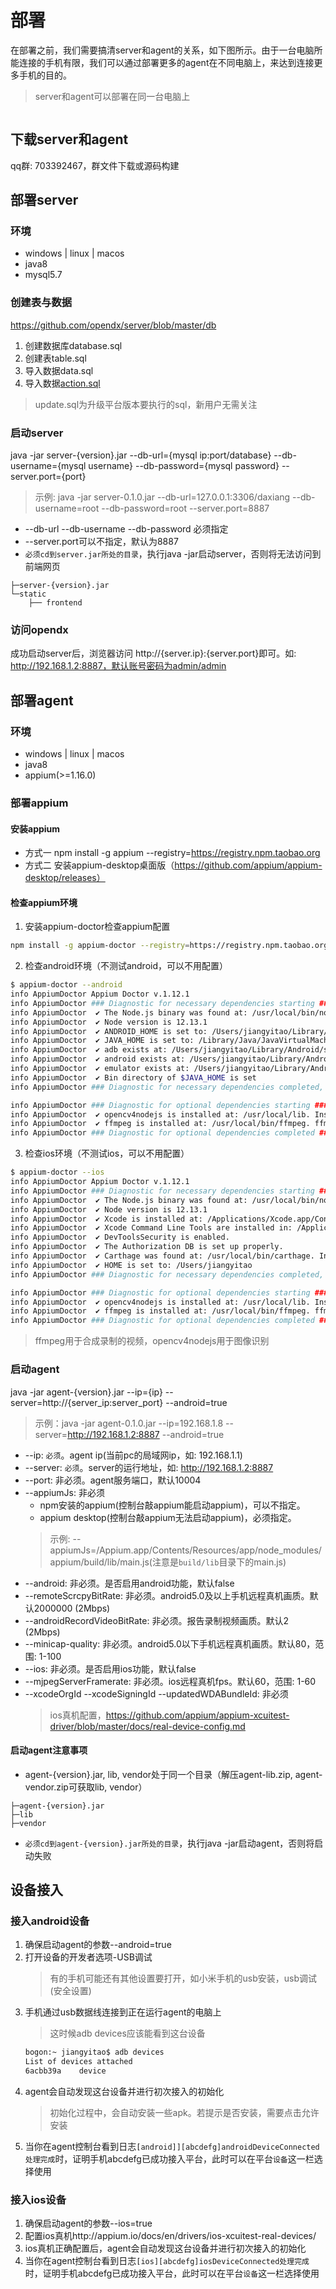 # 部署
在部署之前，我们需要搞清server和agent的关系，如下图所示。由于一台电脑所能连接的手机有限，我们可以通过部署更多的agent在不同电脑上，来达到连接更多手机的目的。
> server和agent可以部署在同一台电脑上

<img :src="$withBase('/assets/server-agent.png')" class="zoom">

## 下载server和agent
qq群: 703392467，群文件下载或源码构建

## 部署server

### 环境
- windows | linux | macos
- java8
- mysql5.7

### 创建表与数据
https://github.com/opendx/server/blob/master/db
1. 创建数据库database.sql
2. 创建表table.sql
3. 导入数据data.sql
4. 导入数据[action.sql](https://github.com/opendx/agent/blob/master/src/main/java/com/daxiang/action/action.sql)
> update.sql为升级平台版本要执行的sql，新用户无需关注

### 启动server
java -jar server-{version}.jar --db-url={mysql ip:port/database} --db-username={mysql username} --db-password={mysql password} --server.port={port}
> 示例: java -jar server-0.1.0.jar --db-url=127.0.0.1:3306/daxiang --db-username=root --db-password=root --server.port=8887

* --db-url --db-username --db-password 必须指定
* --server.port可以不指定，默认为8887
* `必须cd到server.jar所处的目录`，执行java -jar启动server，否则将无法访问到前端网页
```
├─server-{version}.jar
└─static
    ├── frontend
```

### 访问opendx
成功启动server后，浏览器访问 http://{server.ip}:{server.port}即可。如: http://192.168.1.2:8887，默认账号密码为admin/admin

## 部署agent

### 环境
* windows | linux | macos
* java8
* appium(>=1.16.0)

### 部署appium

#### 安装appium
* 方式一 npm install -g appium --registry=https://registry.npm.taobao.org
* 方式二 安装appium-desktop桌面版（https://github.com/appium/appium-desktop/releases）

#### 检查appium环境
1. 安装appium-doctor检查appium配置
```sh
npm install -g appium-doctor --registry=https://registry.npm.taobao.org
```
2. 检查android环境（不测试android，可以不用配置）
```sh
$ appium-doctor --android
info AppiumDoctor Appium Doctor v.1.12.1
info AppiumDoctor ### Diagnostic for necessary dependencies starting ###
info AppiumDoctor  ✔ The Node.js binary was found at: /usr/local/bin/node
info AppiumDoctor  ✔ Node version is 12.13.1
info AppiumDoctor  ✔ ANDROID_HOME is set to: /Users/jiangyitao/Library/Android/sdk
info AppiumDoctor  ✔ JAVA_HOME is set to: /Library/Java/JavaVirtualMachines/jdk1.8.0_231.jdk/Contents/Home
info AppiumDoctor  ✔ adb exists at: /Users/jiangyitao/Library/Android/sdk/platform-tools/adb
info AppiumDoctor  ✔ android exists at: /Users/jiangyitao/Library/Android/sdk/tools/android
info AppiumDoctor  ✔ emulator exists at: /Users/jiangyitao/Library/Android/sdk/tools/emulator
info AppiumDoctor  ✔ Bin directory of $JAVA_HOME is set
info AppiumDoctor ### Diagnostic for necessary dependencies completed, no fix needed. ###

info AppiumDoctor ### Diagnostic for optional dependencies starting ###
info AppiumDoctor  ✔ opencv4nodejs is installed at: /usr/local/lib. Installed version is: 5.5.0
info AppiumDoctor  ✔ ffmpeg is installed at: /usr/local/bin/ffmpeg. ffmpeg version 4.2.1 Copyright (c) 2000-2019 the FFmpeg developers
info AppiumDoctor ### Diagnostic for optional dependencies completed ###
```
3. 检查ios环境（不测试ios，可以不用配置）
```sh
$ appium-doctor --ios
info AppiumDoctor Appium Doctor v.1.12.1
info AppiumDoctor ### Diagnostic for necessary dependencies starting ###
info AppiumDoctor  ✔ The Node.js binary was found at: /usr/local/bin/node
info AppiumDoctor  ✔ Node version is 12.13.1
info AppiumDoctor  ✔ Xcode is installed at: /Applications/Xcode.app/Contents/Developer
info AppiumDoctor  ✔ Xcode Command Line Tools are installed in: /Applications/Xcode.app/Contents/Developer
info AppiumDoctor  ✔ DevToolsSecurity is enabled.
info AppiumDoctor  ✔ The Authorization DB is set up properly.
info AppiumDoctor  ✔ Carthage was found at: /usr/local/bin/carthage. Installed version is: 0.34.0
info AppiumDoctor  ✔ HOME is set to: /Users/jiangyitao
info AppiumDoctor ### Diagnostic for necessary dependencies completed, no fix needed. ###

info AppiumDoctor ### Diagnostic for optional dependencies starting ###
info AppiumDoctor  ✔ opencv4nodejs is installed at: /usr/local/lib. Installed version is: 5.5.0
info AppiumDoctor  ✔ ffmpeg is installed at: /usr/local/bin/ffmpeg. ffmpeg version 4.2.1 Copyright (c) 2000-2019 the FFmpeg developers
info AppiumDoctor ### Diagnostic for optional dependencies completed ###

```
>ffmpeg用于合成录制的视频，opencv4nodejs用于图像识别

### 启动agent
java -jar agent-{version}.jar --ip={ip} --server=http://{server_ip:server_port} --android=true
> 示例：java -jar agent-0.1.0.jar --ip=192.168.1.8 --server=http://192.168.1.2:8887 --android=true

* --ip: `必须`。agent ip(当前pc的局域网ip，如: 192.168.1.1)
* --server: `必须`。server的运行地址，如: http://192.168.1.2:8887
* --port: 非必须。agent服务端口，默认10004
* --appiumJs: 非必须
    * npm安装的appium(控制台敲appium能启动appium)，可以不指定。
    * appium desktop(控制台敲appium无法启动appium)，必须指定。
    > 示例: --appiumJs=/Appium.app/Contents/Resources/app/node_modules/appium/build/lib/main.js(注意是`build/lib`目录下的main.js)
* --android: 非必须。是否启用android功能，默认false
* --remoteScrcpyBitRate: 非必须。android5.0及以上手机远程真机画质。默认2000000 (2Mbps)
* --androidRecordVideoBitRate: 非必须。报告录制视频画质。默认2 (2Mbps)
* --minicap-quality: 非必须。android5.0以下手机远程真机画质。默认80，范围: 1-100
* --ios: 非必须。是否启用ios功能，默认false
* --mjpegServerFramerate: 非必须。ios远程真机fps。默认60，范围: 1-60
* --xcodeOrgId --xcodeSigningId --updatedWDABundleId: 非必须
    > ios真机配置，https://github.com/appium/appium-xcuitest-driver/blob/master/docs/real-device-config.md

#### 启动agent注意事项
* agent-{version}.jar, lib, vendor处于同一个目录（解压agent-lib.zip, agent-vendor.zip可获取lib, vendor）
```
├─agent-{version}.jar
├─lib
├─vendor
```
* `必须cd到agent-{version}.jar所处的目录`，执行java -jar启动agent，否则将启动失败

## 设备接入

### 接入android设备
1. 确保启动agent的参数--android=true
2. 打开设备的开发者选项-USB调试
    >有的手机可能还有其他设置要打开，如小米手机的usb安装，usb调试(安全设置)
3. 手机通过usb数据线连接到正在运行agent的电脑上
    >这时候adb devices应该能看到这台设备
    ```sh
    bogon:~ jiangyitao$ adb devices
    List of devices attached
    6acbb39a	device 
    ```
4. agent会自动发现这台设备并进行初次接入的初始化
    >初始化过程中，会自动安装一些apk。若提示是否安装，需要点击允许安装
5. 当你在agent控制台看到日志`[android]][abcdefg]androidDeviceConnected处理完成`时，证明手机abcdefg已成功接入平台，此时可以在平台`设备`这一栏选择使用

### 接入ios设备
1. 确保启动agent的参数--ios=true
2. 配置ios真机http://appium.io/docs/en/drivers/ios-xcuitest-real-devices/
3. ios真机正确配置后，agent会自动发现这台设备并进行初次接入的初始化
4. 当你在agent控制台看到日志`[ios][abcdefg]iosDeviceConnected处理完成`时，证明手机abcdefg已成功接入平台，此时可以在平台`设备`这一栏选择使用

